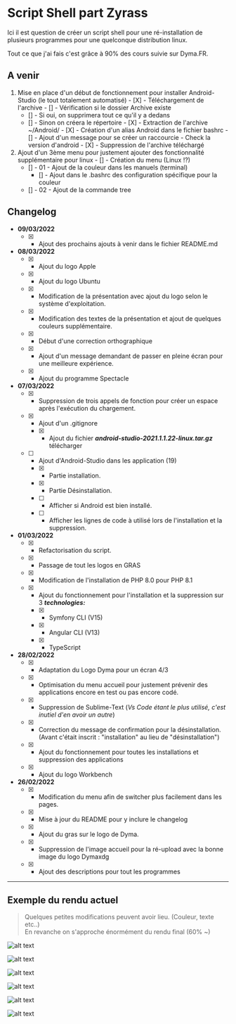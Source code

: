 # Script Shell part Zyrass

Ici il est question de créer un script shell pour une ré-installation de plusieurs programmes pour une
quelconque distribution linux. 

Tout ce que j'ai fais c'est grâce à 90% des cours suivie sur Dyma.FR.

## A venir

  1. Mise en place d'un début de fonctionnement pour installer Android-Studio (le tout totalement automatisé)
    - [X] - Téléchargement de l'archive
    - [] - Vérification si le dossier Archive existe
      - [] - Si oui, on supprimera tout ce qu'il y a dedans
      - [] - Sinon on créera le répertoire
    - [X] - Extraction de l'archive ~/Android/
    - [X] - Création d'un alias Android dans le fichier bashrc
    - [] - Ajout d'un message pour se créer un raccourcie
    - Check la version d'android
    - [X] - Suppression de l'archive téléchargé
  2. Ajout d'un 3ème menu pour justement ajouter des fonctionnalité supplémentaire pour linux
    - [] - Création du menu (Linux !?)  
      - [] - 01 - Ajout de la couleur dans les manuels (terminal)
        - [] - Ajout dans le .bashrc des configuration spécifique pour la couleur
      - [] - 02 - Ajout de la commande tree
## Changelog

  - **09/03/2022**
    - [X] - Ajout des prochains ajouts à venir dans le fichier README.md 

  - **08/03/2022**
    - [X] - Ajout du logo Apple
    - [X] - Ajout du logo Ubuntu
    - [X] - Modification de la présentation avec ajout du logo selon le système d'exploitation.
    - [X] - Modification des textes de la présentation et ajout de quelques couleurs supplémentaire.
    - [X] - Début d'une correction orthographique
    - [X] - Ajout d'un message demandant de passer en pleine écran pour une meilleure expérience.
    - [X] - Ajout du programme Spectacle

  - **07/03/2022**
    - [X] - Suppression de trois appels de fonction pour créer un espace après l'exécution du chargement.
    - [X] - Ajout d'un .gitignore
      - [X] - Ajout du fichier ***android-studio-2021.1.1.22-linux.tar.gz*** télécharger
    - [ ] - Ajout d'Android-Studio dans les application (19)
      - [X] - Partie installation.
      - [X] - Partie Désinstallation.
      - [ ] - Afficher si Android est bien installé.
      - [ ] - Afficher les lignes de code à utilisé lors de l'installation et la suppression.
    
  - **01/03/2022**
    - [X] - Refactorisation du script.
    - [X] - Passage de tout les logos en GRAS
    - [X] - Modification de l'installation de PHP 8.0 pour PHP 8.1
    - [X] - Ajout du fonctionnement pour l'installation et la suppression sur 3 ***technologies:***
      - [X] - Symfony CLI (V15)
      - [X] - Angular CLI (V13)
      - [X] - TypeScript

  - **28/02/2022**
    - [X] - Adaptation du Logo Dyma pour un écran 4/3
    - [X] - Optimisation du menu accueil pour justement prévenir des applications encore en test ou pas encore codé.
    - [X] - Suppression de Sublime-Text (*Vs Code étant le plus utilisé, c'est inutiel d'en avoir un autre*)
    - [X] - Correction du message de confirmation pour la désinstallation. (Avant c'était inscrit : "installation" au lieu de "désinstallation")
    - [X] -  Ajout du fonctionnement pour toutes les installations et suppression des applications
    - [X] - Ajout du logo Workbench

  - **26/02/2022**  
    - [X] - Modification du menu afin de switcher plus facilement dans les pages.
    - [X] - Mise à jour du README pour y inclure le changelog
    - [X] - Ajout du gras sur le logo de Dyma.
    - [X] - Suppression de l'image accueil pour la ré-upload avec la bonne image du logo Dymaxdg
    - [X] - Ajout des descriptions pour tout les programmes

---

## Exemple du rendu actuel

> Quelques petites modifications peuvent avoir lieu. (Couleur, texte etc..)<br>
> En revanche on s'approche énormément du rendu final (60% ~)

![alt text](https://github.com/Zyrass/script_shell_perso/blob/master/images/accueil.png?raw=true)

![alt text](https://github.com/Zyrass/script_shell_perso/blob/master/images/presentation.png?raw=true)

![alt text](https://github.com/Zyrass/script_shell_perso/blob/master/images/menu_accueil.png?raw=true)

![alt text](https://github.com/Zyrass/script_shell_perso/blob/master/images/exemple.png?raw=true)

![alt text](https://github.com/Zyrass/script_shell_perso/blob/master/images/choix-15.png?raw=true)

![alt text](https://github.com/Zyrass/script_shell_perso/blob/master/images/quitter.png?raw=true)
